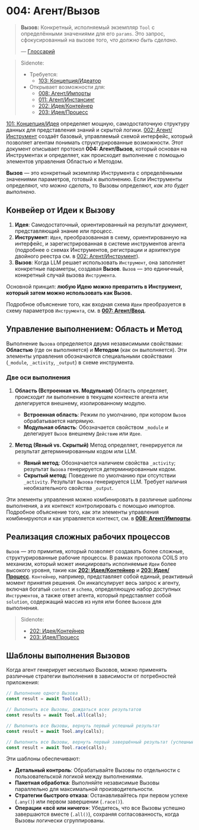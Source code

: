 # 004: Агент/Вызов

> **Вызов:** Конкретный, исполняемый экземпляр `Tool` с определёнными значениями для его `params`. Это запрос, сфокусированный на вызове того, _что должно быть сделано_.
>
> — [Глоссарий](./000_glossary.md)

> Sidenote:
>
> - Требуется:
>   - [103: Концепция/Идеатор](./103_concept_ideator.md)
> - Открывает возможности для:
>   - [008: Агент/Импорты](./008_agent_imports.md)
>   - [011: Агент/Инстансинг](./011_agent_instancing.md)
>   - [202: Идея/Контейнер](./202_idea_vessel.md)
>   - [203: Идея/Процесс](./203_idea_process.md)

[101: Концепция/Идея](./101_concept_idea.md) определяет мощную, самодостаточную структуру данных для представления знаний и скрытой логики. [002: Агент/Инструмент](./002_agent_tool.md) создаёт базовый, управляемый схемой интерфейс, который позволяет агентам понимать структурированные возможности. Этот документ описывает протокол **004: Агент/Вызов**, который основан на Инструментах и определяет, как происходит выполнение с помощью элементов управления Областью и Методом.

**Вызов** — это конкретный экземпляр Инструмента с определёнными значениями параметров, готовый к выполнению. Если Инструменты определяют, _что можно сделать_, то Вызовы определяют, _как это будет выполнено_.

## Конвейер от Идеи к Вызову

1.  **Идея**: Самодостаточный, ориентированный на результат документ, представляющий знание или процесс.
2.  **Инструмент**: `Идея`, преобразованная в схему, ориентированную на интерфейс, и зарегистрированная в системе инструментов агента (подробнее о схемах Инструментов, регистрации и архитектуре двойного реестра см. в [002: Агент/Инструмент](./002_agent_tool.md)).
3.  **Вызов**: Когда LLM решает использовать `Инструмент`, она заполняет конкретные параметры, создавая **Вызов**. `Вызов` — это единичный, конкретный случай вызова `Инструмента`.

Основной принцип: **любую Идею можно превратить в Инструмент, который затем можно использовать как Вызов.**

Подробное объяснение того, как входная схема `Идеи` преобразуется в схему параметров `Инструмента`, см. в **[007: Агент/Ввод](./007_agent_input.md)**.

## Управление выполнением: Область и Метод

Выполнение `Вызова` определяется двумя независимыми свойствами: **Областью** (где он выполняется) и **Методом** (как он выполняется). Эти элементы управления обозначаются специальными свойствами (`_module`, `_activity`, `_output`) в схеме инструмента.

### Две оси выполнения

1.  **Область (Встроенная vs. Модульная)**
    Область определяет, происходит ли выполнение в текущем контексте агента или делегируется внешнему, изолированному модулю.
    - **Встроенная область**: Режим по умолчанию, при котором `Вызов` обрабатывается напрямую.
    - **Модульная область**: Обозначается свойством `_module` и делегирует `Вызов` внешнему `Действию` или `Идее`.

2.  **Метод (Явный vs. Скрытый)**
    Метод определяет, генерируется ли результат детерминированным кодом или LLM.
    - **Явный метод**: Обозначается наличием свойства `_activity`; результат `Вызова` генерируется детерминированным кодом.
    - **Скрытый метод**: Поведение по умолчанию при отсутствии `_activity`. Результат `Вызова` генерируется LLM. Требует наличия необязательного свойства `_output`.

Эти элементы управления можно комбинировать в различные шаблоны выполнения, а их контекст контролировать с помощью импортов. Подробное объяснение того, как эти элементы управления комбинируются и как управляется контекст, см. в **[008: Агент/Импорты](./008_agent_imports.md)**.

## Реализация сложных рабочих процессов

`Вызов` — это примитив, который позволяет создавать более сложные, структурированные рабочие процессы. В рамках протокола COILS это механизм, который может инициировать исполняемые `Идеи` более высокого уровня, такие как **[202: Идея/Контейнер](./202_idea_vessel.md)** и **[203: Идея/Процесс](./203_idea_process.md)**. `Контейнер`, например, представляет собой единый, реактивный момент принятия решения. Он инкапсулирует весь запрос к агенту, включая богатый `context` и `schema`, определяющую набор доступных `Инструментов`, а также ответ агента, который представляет собой `solution`, содержащий массив из нуля или более `Вызовов` для выполнения.

> Sidenote:
>
> - [202: Идея/Контейнер](./202_idea_vessel.md)
> - [203: Идея/Процесс](./203_idea_process.md)

## Шаблоны выполнения Вызовов

Когда агент генерирует несколько Вызовов, можно применять различные стратегии выполнения в зависимости от потребностей приложения:

```typescript
// Выполнение одного Вызова
const result = await Tool(call);

// Выполнить все Вызовы, дождаться всех результатов
const results = await Tool.all(calls);

// Выполнить все Вызовы, вернуть первый успешный результат
const result = await Tool.any(calls);

// Выполнить все Вызовы, вернуть первый завершённый результат (успешный или нет)
const result = await Tool.race(calls);
```

Эти шаблоны обеспечивают:

- **Детальный контроль**: Обрабатывайте Вызовы по отдельности с пользовательской логикой между выполнениями.
- **Пакетная обработка**: Выполняйте независимые Вызовы параллельно для максимальной производительности.
- **Стратегии быстрого отказа**: Останавливайтесь при первом успехе (`.any()`) или первом завершении (`.race()`).
- **Операции «всё или ничего»**: Убедитесь, что все Вызовы успешно завершаются вместе (`.all()`), сохраняя согласованность, когда Вызовы логически сгруппированы.